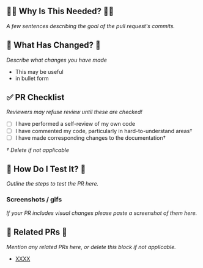 ## 🤷‍♀ Why Is This Needed? ️🤷‍♂

_A few sentences describing the goal of the pull request's commits._

## 🚀 What Has Changed? 🚀

_Describe what changes you have made_

- This may be useful
- in bullet form

## ✅ PR Checklist

_Reviewers may refuse review until these are checked!_

- [ ] I have performed a self-review of my own code
- [ ] I have commented my code, particularly in hard-to-understand areas†
- [ ] I have made corresponding changes to the documentation†

_† Delete if not applicable_

## 🧪 How Do I Test It? 🧪

_Outline the steps to test the PR here._

### Screenshots / gifs

_If your PR includes visual changes please paste a screenshot of them here._

## 🔗 Related PRs 🔗

_Mention any related PRs here, or delete this block if not applicable._

- [XXXX](https://github.com/climbing-community/climbing-community-api/pull/XXXX)
